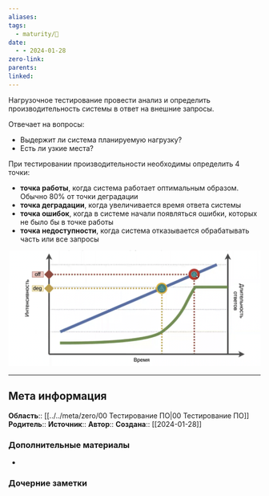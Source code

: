 ```yaml
---
aliases: 
tags:
  - maturity/🌱
date:
  - - 2024-01-28
zero-link: 
parents: 
linked:
---
```

Нагрузочное тестирование провести анализ и определить производительность системы в ответ на внешние запросы.

Отвечает на вопросы:
- Выдержит ли система планируемую нагрузку?
- Есть ли узкие места?

При тестировании производительности необходимы определить 4 точки:
- **точка работы**, когда система работает оптимальным образом. Обычно 80% от точки деградации
- **точка деградации**, когда увеличивается время ответа системы
- **точка ошибок**, когда в системе начали появляться ошибки, которых не было бы в точке работы
- **точка недоступности**, когда система отказывается обрабатывать часть или все запросы

![](../../meta/files/images/Pasted%20image%2020240128202510.png)
***
## Мета информация
**Область**:: [[../../meta/zero/00 Тестирование ПО|00 Тестирование ПО]]
**Родитель**:: 
**Источник**:: 
**Автор**:: 
**Создана**:: [[2024-01-28]]
### Дополнительные материалы
- 
### Дочерние заметки
<!-- QueryToSerialize: LIST FROM [[]] WHERE contains(Родитель, this.file.link) or contains(parents, this.file.link) -->
